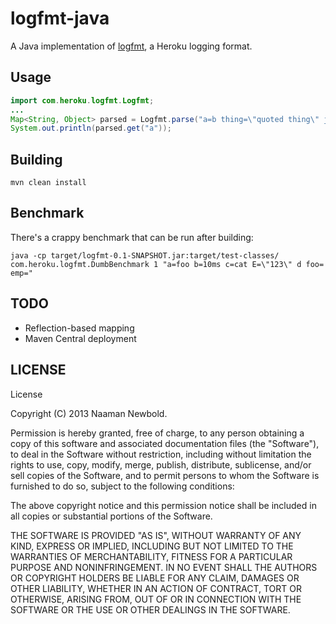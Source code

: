# logfmt-java
A Java implementation of [logfmt](http://godoc.org/github.com/kr/logfmt), 
a Heroku logging format.

## Usage
```java
import com.heroku.logfmt.Logfmt;
...
Map<String, Object> parsed = Logfmt.parse("a=b thing=\"quoted thing\" justhename".getBytes())
System.out.println(parsed.get("a"));
```

## Building
`mvn clean install`

## Benchmark
There's a crappy benchmark that can be run after building:

`java -cp target/logfmt-0.1-SNAPSHOT.jar:target/test-classes/ com.heroku.logfmt.DumbBenchmark 1 "a=foo b=10ms c=cat E=\"123\" d foo= emp="`

## TODO
* Reflection-based mapping
* Maven Central deployment

## LICENSE
License

Copyright (C) 2013 Naaman Newbold.

Permission is hereby granted, free of charge, to any person obtaining a copy of this software and associated documentation files (the "Software"), to deal in the Software without restriction, including without limitation the rights to use, copy, modify, merge, publish, distribute, sublicense, and/or sell copies of the Software, and to permit persons to whom the Software is furnished to do so, subject to the following conditions:

The above copyright notice and this permission notice shall be included in all copies or substantial portions of the Software.

THE SOFTWARE IS PROVIDED "AS IS", WITHOUT WARRANTY OF ANY KIND, EXPRESS OR IMPLIED, INCLUDING BUT NOT LIMITED TO THE WARRANTIES OF MERCHANTABILITY, FITNESS FOR A PARTICULAR PURPOSE AND NONINFRINGEMENT. IN NO EVENT SHALL THE AUTHORS OR COPYRIGHT HOLDERS BE LIABLE FOR ANY CLAIM, DAMAGES OR OTHER LIABILITY, WHETHER IN AN ACTION OF CONTRACT, TORT OR OTHERWISE, ARISING FROM, OUT OF OR IN CONNECTION WITH THE SOFTWARE OR THE USE OR OTHER DEALINGS IN THE SOFTWARE.
